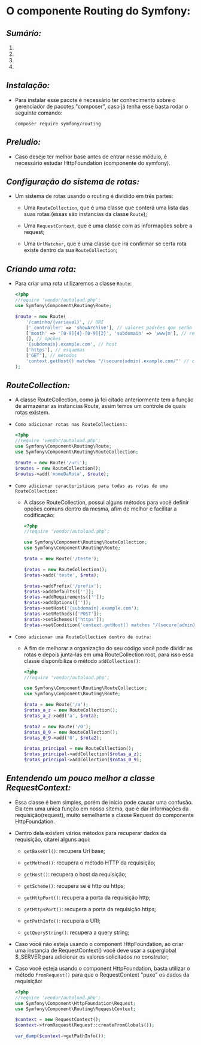 # **O componente Routing do Symfony:**

## *Sumário:*
1.
2.
3.
4.

## *Instalação:*

- Para instalar esse pacote é necessário ter conhecimento sobre o gerenciador de pacotes "composer", caso já tenha esse basta rodar o seguinte comando:

    ~~~
    composer require symfony/routing
    ~~~

## *Preludio:*

- Caso deseje ter melhor base antes de entrar nesse módulo, é necessário estudar HttpFoundation (componente do symfony).

## *Configuração do sistema de rotas:*

- Um sistema de rotas usando o routing é dividido em três partes:

    - Uma `RouteCollection`, que é uma classe que conterá uma lista das suas rotas (essas são instancias da classe `Route`);

    - Uma `RequestContext`, que é uma classe com as informações sobre a request;

    - Uma `UrlMatcher`, que é uma classe que irá confirmar se certa rota existe dentro da sua `RouteCollection`;

## *Criando uma rota:*

- Para criar uma rota utilizaremos a classe `Route`:

    ~~~php
    <?php
    //require 'vendor/autoload.php';
    use Symfony\Component\Routing\Route;

    $route = new Route(
        '/caminho/{variavel}', // URI
        ['_controller' => 'showArchive'], // valores padrões que serão enviados
        ['month' => '[0-9]{4}-[0-9]{2}', 'subdomain' => 'www|m'], // requisitos
        [], // opções
        '{subdomain}.example.com', // host
        ['https'], // esquemas
        ['GET'], // métodos
        'context.getHost() matches "/(secure|admin).example.com/"' // condicionais
    );
    ~~~

## *RouteCollection:*

- A classe RouteCollection, como já foi citado anteriormente tem a função de armazenar as instancias Route, assim temos um controle de quais rotas existem.

- `Como adicionar rotas nas RouteCollections:`

    ~~~php
    <?php
    //require 'vendor/autoload.php';
    use Symfony\Component\Routing\Route;
    use Symfony\Component\Routing\RouteCollection;

    $route = new Route('/uri');
    $routes = new RouteCollection();
    $routes->add('nomeDaRota', $route);
    ~~~

- `Como adicionar caracteristicas para todas as rotas de uma RouteCollection:`

    - A classe RouteCollection, possui alguns métodos para você definir opções comuns dentro da mesma, afim de melhor e facilitar a codificação:

        ~~~php
        <?php
        //require 'vendor/autoload.php';

        use Symfony\Component\Routing\RouteCollection;
        use Symfony\Component\Routing\Route;

        $rota = new Route('/teste');

        $rotas = new RouteCollection();
        $rotas->add('teste', $rota);

        $rotas->addPrefix('/prefix');
        $rotas->addDefaults(['']);
        $rotas->addRequirements(['']);
        $rotas->addOptions(['']);
        $rotas->setHost('{subdomain}.example.com');
        $rotas->setMethods(['POST']);
        $rotas->setSchemes(['https']);
        $rotas->setCondition('context.getHost() matches "/(secure|admin).example.com/"');
        ~~~

- `Como adicionar uma RouteCollection dentro de outra:`

    - A fim de melhorar a organização do seu código você pode dividir as rotas e depois junta-las em uma RouteCollection root, para isso essa classe disponibiliza o método `addCollection()`:

        ~~~php
        <?php
        //require 'vendor/autoload.php';

        use Symfony\Component\Routing\RouteCollection;
        use Symfony\Component\Routing\Route;

        $rota = new Route('/a');
        $rotas_a_z = new RouteCollection();
        $rotas_a_z->add('a', $rota);

        $rota2 = new Route('/0');
        $rotas_0_9 = new RouteCollection();
        $rotas_0_9->add('0', $rota2);

        $rotas_principal = new RouteCollection();
        $rotas_principal->addCollection($rotas_a_z);
        $rotas_principal->addCollection($rotas_0_9);
        ~~~

## *Entendendo um pouco melhor a classe RequestContext:*

- Essa classe é bem simples, porém de inicio pode causar uma confusão. Ela tem uma unica função em nosso sitema, que é dar informações da requisição(request), muito semelhante a classe Request do componente HttpFoundation.

- Dentro dela existem vários métodos para recuperar dados da requisição, citarei alguns aqui:

    - `getBaseUrl()`: recupera Url base;

    - `getMethod()`: recupera o método HTTP da requisição;

    - `getHost()`: recupera o host da requisição;

    - `getScheme()`: recupera se é http ou https;

    - `getHttpPort()`: recupera a porta da requisição http;

    - `getHttpsPort()`: recupera a porta da requisição https;

    - `getPathInfo()`: recupera o URI;

    - `getQueryString()`: recupera a query string;

- Caso você não esteja usando o component HttpFoundation, ao criar uma instancia de RequestContext() você deve usar a superglobal $_SERVER para adicionar os valores solicitados no construtor;

- Caso você esteja usando o component HttpFoundation, basta utilizar o método `fromRequest()` para que o RequestContext "puxe" os dados da requisição:

    ~~~php
    <?php
    //require 'vendor/autoload.php';
    use Symfony\Component\HttpFoundation\Request;
    use Symfony\Component\Routing\RequestContext;

    $context = new RequestContext();
    $context->fromRequest(Request::createFromGlobals());

    var_dump($context->getPathInfo());
    ~~~


















